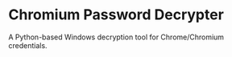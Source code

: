 # Chromium Password Decrypter

A Python-based Windows decryption tool for Chrome/Chromium credentials.